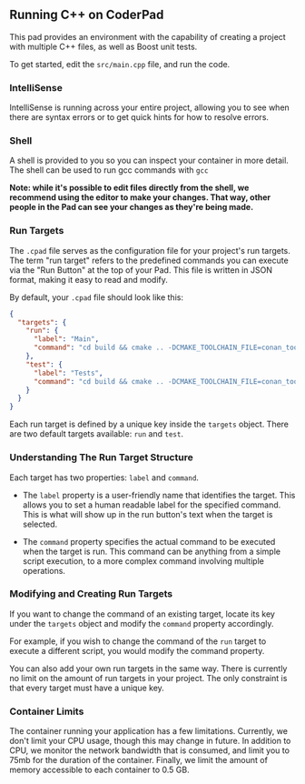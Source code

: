 ## Running C++ on CoderPad

This pad provides an environment with the capability of creating a project with multiple C++ files, as well as Boost unit tests.

To get started, edit the `src/main.cpp` file, and run the code.

### IntelliSense

IntelliSense is running across your entire project, allowing you to see when there are syntax errors or to get quick hints for how to resolve errors.

### Shell

A shell is provided to you so you can inspect your container in more detail. The shell can be used to run gcc commands with `gcc`

**Note: while it's possible to edit files directly from the shell, we recommend using the editor to make your changes. That way, other people in the Pad can see your changes as they're being made.**

### Run Targets

The `.cpad` file serves as the configuration file for your project's run targets. The term "run target" refers to the predefined commands you can execute via the "Run Button" at the top of your Pad. This file is written in JSON format, making it easy to read and modify.

By default, your `.cpad` file should look like this:

```json
{
  "targets": {
    "run": {
      "label": "Main",
      "command": "cd build && cmake .. -DCMAKE_TOOLCHAIN_FILE=conan_toolchain.cmake -DCMAKE_BUILD_TYPE=Release -DCMAKE_EXPORT_COMPILE_COMMANDS=1 && cmake --build . && ./src/EchoApp"
    },
    "test": {
      "label": "Tests",
      "command": "cd build && cmake .. -DCMAKE_TOOLCHAIN_FILE=conan_toolchain.cmake -DCMAKE_BUILD_TYPE=Release -DCMAKE_EXPORT_COMPILE_COMMANDS=1 && cmake --build . && ./tests/EchoTests"
    }
  }
}
```

Each run target is defined by a unique key inside the `targets` object. There are two default targets available: `run` and `test`.

### Understanding The Run Target Structure

Each target has two properties: `label` and `command`.

- The `label` property is a user-friendly name that identifies the target. This allows you to set a human readable label for the specified command. This is what will show up in the run button's text when the target is selected.

- The `command` property specifies the actual command to be executed when the target is run. This command can be anything from a simple script execution, to a more complex command involving multiple operations.

### Modifying and Creating Run Targets

If you want to change the command of an existing target, locate its key under the `targets` object and modify the `command` property accordingly.

For example, if you wish to change the command of the `run` target to execute a different script, you would modify the command property.

You can also add your own run targets in the same way. There is currently no limit on the amount of run targets in your project. The only constraint is that every target must have a unique key.

### Container Limits

The container running your application has a few limitations. Currently, we don't limit your CPU usage, though this may change in future. In addition to CPU, we monitor the network bandwidth that is consumed, and limit you to 75mb for the duration of the container. Finally, we limit the amount of memory accessible to each container to 0.5 GB.


